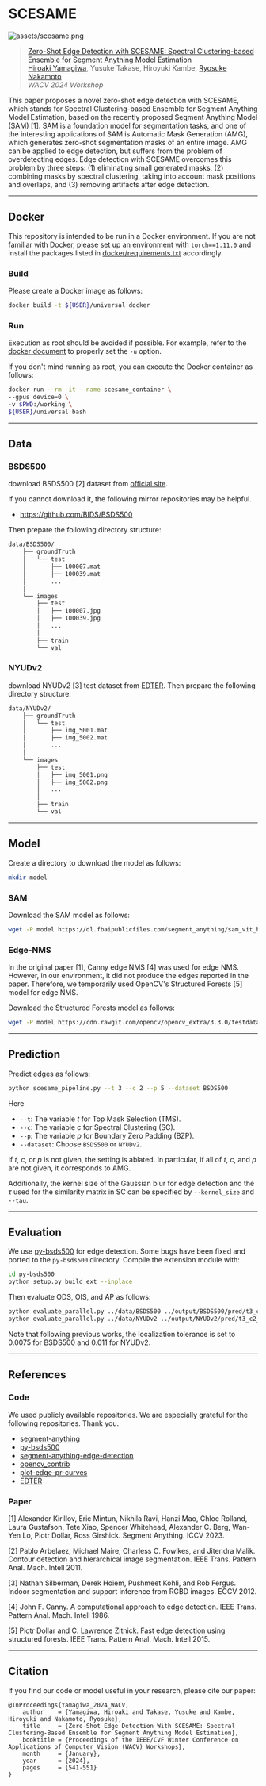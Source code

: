 # SCESAME

![assets/scesame.png](assets/scesame.png)

> [Zero-Shot Edge Detection with SCESAME: Spectral Clustering-based Ensemble for Segment Anything Model Estimation](https://openaccess.thecvf.com/content/WACV2024W/Pretrain/html/Yamagiwa_Zero-Shot_Edge_Detection_With_SCESAME_Spectral_Clustering-Based_Ensemble_for_Segment_WACVW_2024_paper.html)                 
> [Hiroaki Yamagiwa](https://ymgw55.github.io/), Yusuke Takase, Hiroyuki Kambe, [Ryosuke Nakamoto](https://www.let.media.kyoto-u.ac.jp/en/member/ryosuke-nakamoto/)                
> *WACV 2024 Workshop*

This paper proposes a novel zero-shot edge detection with SCESAME, which stands for Spectral Clustering-based Ensemble for Segment Anything Model Estimation, based on the recently proposed Segment Anything Model (SAM) [1]. SAM is a foundation model for segmentation tasks, and one of the interesting applications of SAM is Automatic Mask Generation (AMG), which generates zero-shot segmentation masks of an entire image. AMG can be applied to edge detection, but suffers from the problem of overdetecting edges. Edge detection with SCESAME overcomes this problem by three steps: (1) eliminating small generated masks, (2) combining masks by spectral clustering, taking into account mask positions and overlaps, and (3) removing artifacts after edge detection. 

---

## Docker

This repository is intended to be run in a Docker environment. If you are not familiar with Docker, please set up an environment with `torch==1.11.0` and install the packages listed in [docker/requirements.txt](docker/requirements.txt) accordingly.

### Build

Please create a Docker image as follows:

```bash
docker build -t ${USER}/universal docker
```

### Run

Execution as root should be avoided if possible. For example, refer to the [docker document](https://docs.docker.com/engine/reference/commandline/run/) to properly set the `-u` option.

If you don't mind running as root, you can execute the Docker container as follows:

```bash
docker run --rm -it --name scesame_container \
--gpus device=0 \
-v $PWD:/working \
${USER}/universal bash
```

---

## Data

### BSDS500
download BSDS500 [2] dataset from [official site](https://www2.eecs.berkeley.edu/Research/Projects/CS/vision/grouping/resources.html).

If you cannot download it, the following mirror repositories may be helpful.
- https://github.com/BIDS/BSDS500

Then prepare the following directory structure:

```bash
data/BSDS500/
    ├── groundTruth
    │   └── test
    │       ├── 100007.mat
    │       ├── 100039.mat
    │       ...
    │       
    └── images
        ├── test
        │   ├── 100007.jpg
        │   ├── 100039.jpg
        │   ...
        │
        ├── train
        └── val
```

### NYUDv2

download NYUDv2 [3] test dataset from [EDTER](https://github.com/MengyangPu/EDTER).
Then prepare the following directory structure:

```bash
data/NYUDv2/
    ├── groundTruth
    │   └── test
    │       ├── img_5001.mat
    │       ├── img_5002.mat
    │       ...
    │       
    └── images
        ├── test
        │   ├── img_5001.png
        │   ├── img_5002.png
        │   ...
        │
        ├── train
        └── val
```

---

## Model

Create a directory to download the model as follows:

```bash
mkdir model
```

### SAM

Download the SAM model as follows:

```bash
wget -P model https://dl.fbaipublicfiles.com/segment_anything/sam_vit_h_4b8939.pth
```

### Edge-NMS

In the original paper [1], Canny edge NMS [4] was used for edge NMS.
However, in our environment, it did not produce the edges reported in the paper. 
Therefore, we temporarily used OpenCV's Structured Forests [5] model for edge NMS.

Download the Structured Forests model as follows:

```bash
wget -P model https://cdn.rawgit.com/opencv/opencv_extra/3.3.0/testdata/cv/ximgproc/model.yml.gz
```

---

## Prediction

Predict edges as follows:

```bash
python scesame_pipeline.py --t 3 --c 2 --p 5 --dataset BSDS500
```

Here
- `--t`: The variable $t$ for Top Mask Selection (TMS).
- `--c`: The variable $c$ for Spectral Clustering (SC).
- `--p`: The variable $p$ for Boundary Zero Padding (BZP).
- `--dataset`: Choose `BSDS500` or `NYUDv2`.


If $t$, $c$, or $p$ is not given, the setting is ablated.
In particular, if all of $t$, $c$, and $p$ are not given, it corresponds to AMG.

Additionally, the kernel size of the Gaussian blur for edge detection and the $\tau$ used for the similarity matrix in SC can be specified by `--kernel_size` and `--tau`.

---

## Evaluation

We use [py-bsds500](https://github.com/Britefury/py-bsds500/tree/master) for edge detection. Some bugs have been fixed and ported to the `py-bsds500` directory.
Compile the extension module with:
```bash
cd py-bsds500
python setup.py build_ext --inplace
```

Then evaluate ODS, OIS, and AP as follows:

```bash
python evaluate_parallel.py ../data/BSDS500 ../output/BSDS500/pred/t3_c2_p5_ks3_tau0.5/ test --max_dist 0.0075
python evaluate_parallel.py ../data/NYUDv2 ../output/NYUDv2/pred/t3_c2_p5_ks3_tau0.5/ test --max_dist 0.011
```
Note that following previous works, the localization tolerance is set to 0.0075 for BSDS500 and 0.011 for NYUDv2.

---

## References

### Code

We used publicly available repositories. We are especially grateful for the following repositories. Thank you.

- [segment-anything](https://github.com/facebookresearch/segment-anything)
- [py-bsds500](https://github.com/Britefury/py-bsds500)
- [segment-anything-edge-detection](https://github.com/ymgw55/segment-anything-edge-detection)
- [opencv_contrib](https://github.com/opencv/opencv_contrib)
- [plot-edge-pr-curves](https://github.com/MCG-NKU/plot-edge-pr-curves)
- [EDTER](https://github.com/MengyangPu/EDTER)

### Paper

[1] Alexander Kirillov, Eric Mintun, Nikhila Ravi, Hanzi Mao, Chloe Rolland, Laura Gustafson, Tete Xiao, Spencer Whitehead, Alexander C. Berg, Wan-Yen Lo, Piotr Dollar, Ross Girshick. Segment Anything. ICCV 2023.

[2] Pablo Arbelaez, Michael Maire, Charless C. Fowlkes, and Jitendra Malik. Contour detection and hierarchical image segmentation. IEEE Trans. Pattern Anal. Mach. Intell 2011.

[3] Nathan Silberman, Derek Hoiem, Pushmeet Kohli, and Rob Fergus. Indoor segmentation and support inference from RGBD images. ECCV 2012.

[4] John F. Canny. A computational approach to edge detection. IEEE Trans. Pattern Anal. Mach. Intell 1986.

[5] Piotr Dollar and C. Lawrence Zitnick. Fast edge detection using structured forests. IEEE Trans. Pattern Anal. Mach. Intell 2015.

---

## Citation
If you find our code or model useful in your research, please cite our paper:
```
@InProceedings{Yamagiwa_2024_WACV,
    author    = {Yamagiwa, Hiroaki and Takase, Yusuke and Kambe, Hiroyuki and Nakamoto, Ryosuke},
    title     = {Zero-Shot Edge Detection With SCESAME: Spectral Clustering-Based Ensemble for Segment Anything Model Estimation},
    booktitle = {Proceedings of the IEEE/CVF Winter Conference on Applications of Computer Vision (WACV) Workshops},
    month     = {January},
    year      = {2024},
    pages     = {541-551}
}
```